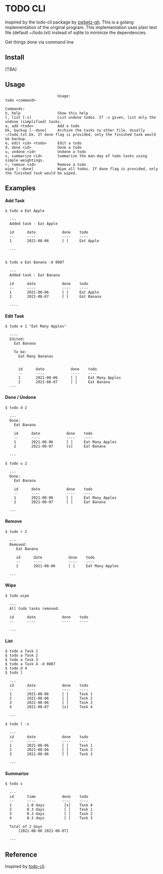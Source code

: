 # TODO CLI

Inspired by the todo-cli package by [zwbetz-gh](https://github.com/zwbetz-gh).
This is a golang implementation of the original program. This implementation uses plain text file (default ~/todo.txt) instead of sqlite to minimize the dependencies.

Get things done via command line

## Install
   (TBA)

## Usage

```
						Usage:
todo <command>

Commands:
h, help                 Show this help
l, list [-s]            List undone todos. If -s given, list only the undone (simplified) tasks.
a, add <todo>           Add a todo
bk, backup [--done]     Archive the tasks to other file. Usually ~/todo.txt.bk. If done flag is provided, only the finished task would be backup.
e, edit <id> <todo>     Edit a todo
d, done <id>            Done a todo
u, undone <id>          Undone a todo
s, summarize <id>       Summarize the man-day of todo tasks using simple weightings.
r, remove <id>          Remove a todo
wipe [--done]           Wipe all todos. If done flag is provided, only the finished task would be wiped.
```

## Examples

#### Add Task
```
$ todo a Eat Apple

  ---
  Added task - Eat Apple

  id      date            done    todo
  --      ----            ----    ----
  1       2021-08-06      [ ]     Eat Apple

  ---


$ todo a Eat Banana -d 0807

  ---
  Added task - Eat Banana

  id      date            done    todo
  --      ----            ----    ----
  1       2021-08-06      [ ]     Eat Apple
  2       2021-08-07      [ ]     Eat Banana

  ----
```

#### Edit Task
```
$ todo e 1 "Eat Many Apples"

  ----
  Edited:
	Eat Banana

	To be:
	  Eat Many Bananas


	  id      date            done    todo
	  --      ----            ----    ----
	  1       2021-08-06      [ ]     Eat Many Apples
	  2       2021-08-07      [ ]     Eat Banana
  ---
```

#### Done / Undone
```
$ todo d 2

  ---
  Done:
	Eat Banana

    id      date            done    todo
    --      ----            ----    ----
	1       2021-08-06      [ ]     Eat Many Apples
	2       2021-08-07      [x]     Eat Banana

  ---

$ todo u 2

  ---
  Done:
	Eat Banana

    id      date            done    todo
    --      ----            ----    ----
	1       2021-08-06      [ ]     Eat Many Apples
	2       2021-08-07      [ ]     Eat Banana

  ---
```

#### Remove
```
$ todo r 2

  ---
  Removed:
	 Eat Banana

	 id      date            done    todo
	 --      ----            ----    ----
	 1       2021-08-06      [ ]     Eat Many Apples

  ---
```

#### Wipe

```
$ todo wipe

  ---
  All todo tasks removed.

  id      date            done    todo
  --      ----            ----    ----

  ---

```

#### List

```
$ todo a Task 1
$ todo a Task 2
$ todo a Task 3
$ todo a Task 4 -d 0807
$ todo d 4
$ todo l

  ---
  id      date            done    todo
  --      ----            ----    ----
  1       2021-08-06      [ ]     Task 1
  2       2021-08-06      [ ]     Task 2
  3       2021-08-06      [ ]     Task 3
  4       2021-08-07      [x]     Task 4

  ---

$ todo l -s

  ---
  id      date            done    todo
  --      ----            ----    ----
  1       2021-08-06      [ ]     Task 1
  2       2021-08-06      [ ]     Task 2
  3       2021-08-06      [ ]     Task 3

  ---

```

#### Summarize
```
$ todo s

  ---
  id      time            done    todo
  --      ----            ----    ----
  1       1.0 days         [x]    Task 4
  2       0.3 days         [ ]    Task 1
  3       0.3 days         [ ]    Task 2
  4       0.3 days         [ ]    Task 3

  Total of 2 days
	  [2021-08-06 2021-08-07]

  ---

```


## Reference
Inspired by [todo-cli](https://github.com/zwbetz-gh/todo-cli).
